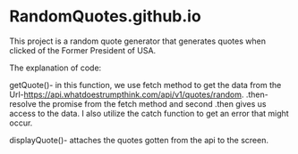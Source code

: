 # RandomQuotes.github.io
This project is a random quote generator that generates quotes when clicked of the Former President of USA.

The explanation of code:

getQuote()- in this function, we use fetch method to get the data from the Url-https://api.whatdoestrumpthink.com/api/v1/quotes/random.
.then- resolve the promise from the fetch method and second .then gives us access to the data.
I also utilize the catch function to get an error that might occur. 

displayQuote()- attaches the quotes gotten from the api to the screen. 

